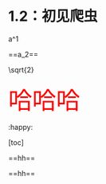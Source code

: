 # 1.2：初见爬虫

a^1

==a_2==



\sqrt{2}

<font size = 30 color='red' >哈哈哈</font>

:happy:

[toc]

==hh==

==hh==












